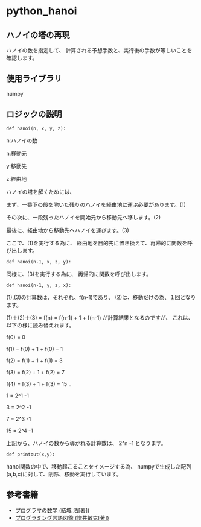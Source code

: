 # python_hanoi

## ハノイの塔の再現
ハノイの数を指定して、
計算される予想手数と、実行後の手数が等しいことを確認します。

## 使用ライブラリ
numpy

## ロジックの説明

```
def hanoi(n, x, y, z):
```

n:ハノイの数

n:移動元

y:移動先

z:経由地


ハノイの塔を解くためには、

まず、一番下の段を除いた残りのハノイを経由地に運ぶ必要があります。(1)

その次に、一段残ったハノイを開始元から移動先へ移します。(2)

最後に、経由地から移動先へハノイを運びます。(3)

ここで、(1)を実行する為に、
経由地を目的先に置き換えて、再帰的に関数を呼び出します。
```
def hanoi(n-1, x, z, y):
```

同様に、(3)を実行する為に、
再帰的に関数を呼び出します。
```
def hanoi(n-1, y, z, x):
```

(1),(3)の計算数は、それぞれ、f(n-1)であり、
(2)は、移動だけの為、１回となります。

(1)＋(2)＋(3) = f(n) = f(n-1) + 1 + f(n-1) が計算結果となるのですが、
これは、以下の様に読み替えれます。

f(0) = 0

f(1) = f(0) + 1 + f(0) = 1

f(2) = f(1) + 1 + f(1) = 3

f(3) = f(2) + 1 + f(2) = 7

f(4) = f(3) + 1 + f(3) = 15
..

1  = 2^1 -1

3  = 2^2 -1

7  = 2^3 -1

15 = 2^4 -1

上記から、ハノイの数から導かれる計算数は、
2^n -1 となります。


```
def printout(x,y):
```

hanoi関数の中で、移動起こることをイメージする為、
numpyで生成した配列(a,b,c)に対して、削除、移動を実行しています。

## 参考書籍
- [プログラマの数学 (結城 浩[著])](https://www.hyuki.com/math/)
- [プログラミング言語図鑑 (増井敏克[著])](http://www.socym.co.jp/book/1108)
